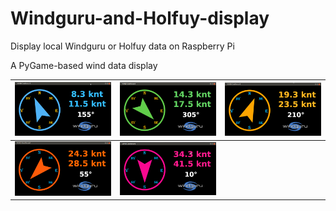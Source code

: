 # Windguru-and-Holfuy-display

Display local Windguru or Holfuy data on Raspberry Pi

A PyGame-based wind data display


|![screenshot1](screenshots/screenshots1.png)|![screenshot2](screenshots/screenshots2.png)|![screenshot3](screenshots/screenshots3.png)|
| ------------------------------------------ | ------------------------------------------ | ------------------------------------------ |
|![screenshot4](screenshots/screenshots4.png)|![screenshot5](screenshots/screenshots5.png)|    


